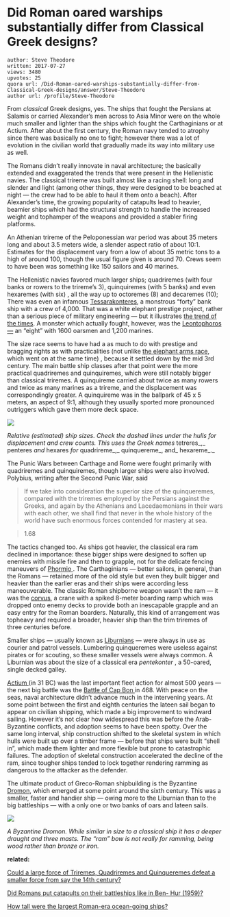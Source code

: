 # Did Roman oared warships substantially differ from Classical Greek designs?

	author: Steve Theodore
	written: 2017-07-27
	views: 3480
	upvotes: 25
	quora url: /Did-Roman-oared-warships-substantially-differ-from-Classical-Greek-designs/answer/Steve-Theodore
	author url: /profile/Steve-Theodore


From _classical_  Greek designs, yes. The ships that fought the Persians at Salamis or carried Alexander’s men across to Asia Minor were on the whole much smaller and lighter than the ships which fought the Carthaginians or at Actium. After about the first century, the Roman navy tended to atrophy since there was basically no one to fight; however there was a lot of evolution in the civilian world that gradually made its way into military use as well.

The Romans didn’t really innovate in naval architecture; the basically extended and exaggerated the trends that were present in the Hellenistic navies. The classical trireme was built almost like a racing shell: long and slender and light (among other things, they were designed to be beached at night — the crew had to be able to haul it them onto a beach). After Alexander’s time, the growing popularity of catapults lead to heavier, beamier ships which had the structural strength to handle the increased weight and tophamper of the weapons and provided a stabler firing platforms.

An Athenian trireme of the Peloponessian war period was about 35 meters long and about 3.5 meters wide, a slender aspect ratio of about 10:1. Estimates for the displacement vary from a low of about 35 metric tons to a high of around 100, though the usual figure given is around 70. Crews seem to have been was something like 150 sailors and 40 marines.

The Hellenistic navies favored much larger ships; quadriremes (with four banks or rowers to the trireme’s 3), quinquiremes (with 5 banks) and even hexaremes (with six) , all the way up to octoremes (8) and decaremes (10); There was even an infamous [Tessarakonteres](https://en.wikipedia.org/wiki/Tessarakonteres), a monstrous “forty” bank ship with a crew of 4,000. That was a white elephant prestige project, rather than a serious piece of military engineering — but it illustrates [the trend of the times](http://www.hellenicaworld.com/Greece/Technology/en/GiantShips.html). A monster which actually fought, however, was the [Leontophoros —](https://en.wikipedia.org/wiki/Leontophoros) an “eight” with 1600 oarsmen and 1,200 marines.

The size race seems to have had a as much to do with prestige and bragging rights as with practicalities (not unlike [the elephant arms race](https://www.quora.com/What-is-the-most-interesting-historical-fact-you-know-off-the-top-of-your-head/answer/Steve-Theodore), which went on at the same time) , because it settled down by the mid 3rd century. The main battle ship classes after that point were the more practical quadriremes and quinquiremes, which were still notably bigger than classical triremes. A quinquireme carried about twice as many rowers and twice as many marines as a trireme, and the displacement was correspondingly greater. A quinquireme was in the ballpark of 45 x 5 meters, an aspect of 9:1, although they usually sported more pronounced outriggers which gave them more deck space.

![](https://qph.fs.quoracdn.net/main-qimg-b6cf4eb23c93fdec2a01099007aaceda-c)

_Relative (estimated) ship sizes. Check the dashed lines under the hulls for displacement and crew counts. This uses the Greek names_ tetreres_,_ penteres _and_ hexares _for_ quadrireme_,_ quinquereme_, and_ hexareme_._ 

The Punic Wars between Carthage and Rome were fought primarily with quadriremes and quinquiremes, though larger ships were also involved. Polybius, writing after the Second Punic War, said

> If we take into consideration the superior size of the quinqueremes, compared with the triremes employed by the Persians against the Greeks, and again by the Athenians and Lacedaemonians in their wars with each other, we shall find that never in the whole history of the world have such enormous forces contended for mastery at sea.

> 1.68

The tactics changed too. As ships got heavier, the classical era ram declined in importance: these bigger ships were designed to soften up enemies with missile fire and then to grapple, not for the delicate fencing maneuvers of [Phormio ](https://en.wikipedia.org/wiki/Phormio). The Carthaginians — better sailors, in general, than the Romans — retained more of the old style but even they built bigger and heavier than the earlier eras and their ships were according less maneouverable. The classic Roman shipborne weapon wasn’t the ram — it was the [corvus](http://www.livius.org/articles/concept/corvus/), a crane with a spiked 8-meter boarding ramp which was dropped onto enemy decks to provide both an inescapable grapple and an easy entry for the Roman boarders. Naturally, this kind of arrangement was topheavy and required a broader, heavier ship than the trim triremes of three centuries before.

Smaller ships — usually known as [Liburnians](https://en.wikipedia.org/wiki/Liburna) — were always in use as courier and patrol vessels. Lumbering quinqueremes were useless against pirates or for scouting, so these smaller vessels were always common. A Liburnian was about the size of a classical era _pentekonter_ , a 50-oared, single decked galley.

[Actium ](https://en.wikipedia.org/wiki/Battle_of_Actium)(in 31 BC) was the last important fleet action for almost 500 years — the next big battle was the [Battle of Cap Bon ](https://en.wikipedia.org/wiki/Battle_of_Cap_Bon_(468))in 468. With peace on the seas, naval architecture didn’t advance much in the intervening years. At some point between the first and eighth centuries the lateen sail began to appear on civilian shipping, which made a big improvement to windward sailing. However it’s not clear how widespread this was before the Arab-Byzantine conflicts, and adoption seems to have been spotty. Over the same long interval, ship construction shifted to the skeletal system in which hulls were built up over a timber frame — before that ships were built “shell in”, which made them lighter and more flexible but prone to catastrophic failures. The adoption of skeletal construction accelerated the decline of the ram, since tougher ships tended to lock together rendering ramming as dangerous to the attacker as the defender.

The ultimate product of Greco-Roman shipbuilding is the Byzantine [Dromon](https://en.wikipedia.org/wiki/Dromon), which emerged at some point around the sixth century. This was a smaller, faster and handier ship — owing more to the Liburnian than to the big battleships — with a only one or two banks of oars and lateen sails.

![](https://qph.fs.quoracdn.net/main-qimg-89f37679e278767c890db4dba763df8b)

_A Byzantine Dromon. While similar in size to a classical ship it has a deeper draught and three masts. The “ram” bow is not really for ramming, being wood rather than bronze or iron._ 

__related:__ 

[Could a large force of Triremes, Quadriremes and Quinqueremes defeat a smaller force from say the 14th century?](https://www.quora.com/Could-a-large-force-of-Triremes-Quadriremes-and-Quinqueremes-defeat-a-smaller-force-from-say-the-14th-century)

[Did Romans put catapults on their battleships like in Ben- Hur (1959)?](https://www.quora.com/Did-Romans-put-catapults-on-their-battleships-like-in-Ben-Hur-1959)

[How tall were the largest Roman-era ocean-going ships?](https://www.quora.com/How-tall-were-the-largest-Roman-era-ocean-going-ships)


